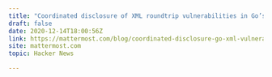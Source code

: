 ```yaml
---
title: "Coordinated disclosure of XML roundtrip vulnerabilities in Go’s standard library"
draft: false
date: 2020-12-14T18:00:56Z
link: https://mattermost.com/blog/coordinated-disclosure-go-xml-vulnerabilities/?utm_medium=RSS&utm_source=hune
site: mattermost.com
topic: Hacker News  

---
```

